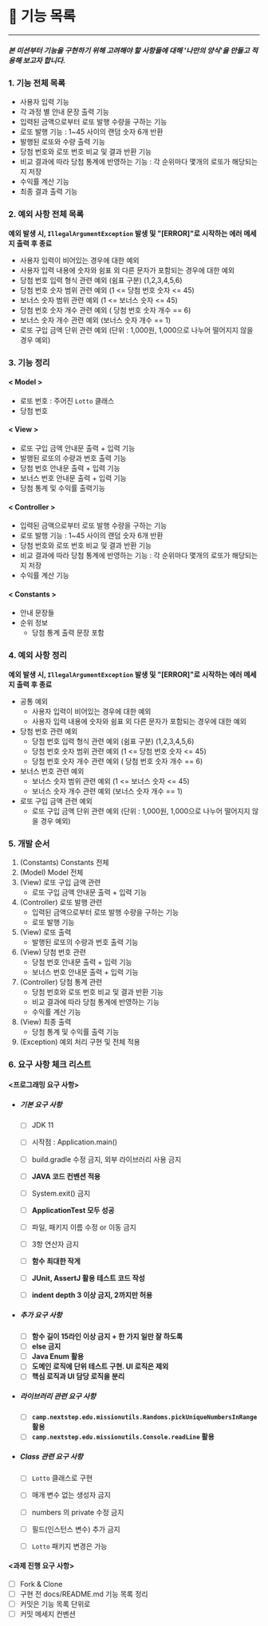 # 📄 기능 목록

---

##### 본 미션부터 기능을 구현하기 위해 고려해야 할 사항들에 대해 '나만의 양식'을 만들고 적용해 보고자 합니다.



### 1. 기능 전체 목록

- 사용자 입력 기능
- 각 과정 별 안내 문장 출력 기능
- 입력된 금액으로부터 로또 발행 수량을 구하는 기능
- 로또 발행 기능 : 1~45 사이의 랜덤 숫자 6개 반환
- 발행된 로또와 수량 출력 기능
- 당첨 번호와 로또 번호 비교 및 결과 반환 기능
- 비교 결과에 따라 당첨 통계에 반영하는 기능 : 각 순위마다 몇개의 로또가 해당되는지 저장
- 수익률 계산 기능
- 최종 결과 출력 기능



### 2. 예외 사항 전체 목록

**예외 발생 시, `IllegalArgumentException` 발생 및 "[ERROR]"로 시작하는 에러 메세지 출력 후 종료**

- 사용자 입력이 비어있는 경우에 대한 예외
- 사용자 입력 내용에 숫자와 쉼표 외 다른 문자가 포함되는 경우에 대한 예외
- 당첨 번호 입력 형식 관련 예외 (쉼표 구분) (1,2,3,4,5,6)
- 당첨 번호 숫자 범위 관련 예외 (1 <= 당첨 번호 숫자 <= 45)
- 보너스 숫자 범위 관련 예외 (1 <= 보너스 숫자 <= 45)
- 당첨 번호 숫자 개수 관련 예외 ( 당첨 번호 숫자 개수 == 6)
- 보너스 숫자 개수 관련 예외 (보너스 숫자 개수 == 1)
- 로또 구입 금액 단위 관련 예외 (단위 : 1,000원, 1,000으로 나누어 떨어지지 않을 경우 예외)



### 3. 기능 정리

#### < Model >

- 로또 번호 : 주어진 `Lotto` 클래스
- 당첨 번호

#### < View >

- 로또 구입 금액 안내문 출력 + 입력 기능
- 발행된 로또의 수량과 번호 출력 기능
- 당첨 번호 안내문 출력 + 입력 기능
- 보너스 번호 안내문 출력 + 입력 기능
- 당첨 통계 및 수익률 출력기능

#### < Controller >

- 입력된 금액으로부터 로또 발행 수량을 구하는 기능
- 로또 발행 기능 : 1~45 사이의 랜덤 숫자 6개 반환
- 당첨 번호와 로또 번호 비교 및 결과 반환 기능
- 비교 결과에 따라 당첨 통계에 반영하는 기능 : 각 순위마다 몇개의 로또가 해당되는지 저장
- 수익률 계산 기능

#### < Constants >

- 안내 문장들
- 순위 정보
    - 당첨 통계 출력 문장 포함



### 4. 예외 사항 정리

**예외 발생 시, `IllegalArgumentException` 발생 및 "[ERROR]"로 시작하는 에러 메세지 출력 후 종료**

- 공통 예외
    - 사용자 입력이 비어있는 경우에 대한 예외
    - 사용자 입력 내용에 숫자와 쉼표 외 다른 문자가 포함되는 경우에 대한 예외
- 당첨 번호 관련 예외
    - 당첨 번호 입력 형식 관련 예외 (쉼표 구분) (1,2,3,4,5,6)
    - 당첨 번호 숫자 범위 관련 예외 (1 <= 당첨 번호 숫자 <= 45)
    - 당첨 번호 숫자 개수 관련 예외 ( 당첨 번호 숫자 개수 == 6)
- 보너스 번호 관련 예외
    - 보너스 숫자 범위 관련 예외 (1 <= 보너스 숫자 <= 45)
    - 보너스 숫자 개수 관련 예외 (보너스 숫자 개수 == 1)
- 로또 구입 금액 관련 예외
    - 로또 구입 금액 단위 관련 예외 (단위 : 1,000원, 1,000으로 나누어 떨어지지 않을 경우 예외)


### 5. 개발 순서

1. (Constants) Constants 전체
2. (Model) Model 전체
3. (View) 로또 구입 금액 관련
    - 로또 구입 금액 안내문 출력 + 입력 기능
4. (Controller) 로또 발행 관련
    - 입력된 금액으로부터 로또 발행 수량을 구하는 기능
    - 로또 발행 기능
5. (View) 로또 출력
    - 발행된 로또의 수량과 번호 출력 기능
6. (View) 당첨 번호 관련
    - 당첨 번호 안내문 출력 + 입력 기능
    - 보너스 번호 안내문 출력 + 입력 기능
7. (Controller) 당첨 통계 관련
    - 당첨 번호와 로또 번호 비교 및 결과 반환 기능
    - 비교 결과에 따라 당첨 통계에 반영하는 기능
    - 수익률 계산 기능
8. (View) 최종 출력
    - 당첨 통계 및 수익률 출력 기능
9. (Exception) 예외 처리 구현 및 전체 적용


### 6. 요구 사항 체크 리스트

#### <프로그래밍 요구 사항>

- ##### 기본 요구 사항

    - [ ] JDK 11

    - [ ] 시작점 : Application.main()
    - [ ] build.gradle 수정 금지, 외부 라이브러리 사용 금지
    - [ ] **JAVA 코드 컨벤션 적용**
    - [ ] System.exit() 금지
    - [ ] **ApplicationTest 모두 성공**
    - [ ] 파일, 패키지 이름 수정 or 이동 금지
    - [ ] 3항 연산자 금지
    - [ ] **함수 최대한 작게**
    - [ ] **JUnit, AssertJ 활용 테스트 코드 작성**
    - [ ] **indent depth 3 이상 금지, 2까지만 허용**

- ##### 추가 요구 사항

    - [ ] **함수 길이 15라인 이상 금지 + 한 가지 일만 잘 하도록**
    - [ ] **else 금지**
    - [ ] **Java Enum 활용**
    - [ ] **도메인 로직에 단위 테스트 구현. UI 로직은 제외**
    - [ ] **핵심 로직과 UI 담당 로직을 분리**

- ##### 라이브러리 관련 요구 사항

    - [ ] **`camp.nextstep.edu.missionutils.Randoms.pickUniqueNumbersInRange` 활용**
    - [ ] **`camp.nextstep.edu.missionutils.Console.readLine` 활용**

- ##### Class 관련 요구 사항

    - [ ] `Lotto` 클래스로 구현
    - [ ] 매개 변수 없는 생성자 금지
    - [ ] numbers 의 private 수정 금지
    - [ ] 필드(인스턴스 변수) 추가 금지
    - [ ] `Lotto` 패키지 변경은 가능



#### <과제 진행 요구 사항>

- [ ] Fork & Clone
- [ ] 구현 전 docs/README.md 기능 목록 정리
- [ ] 커밋은 기능 목록 단위로
- [ ] 커밋 메세지 컨벤션
